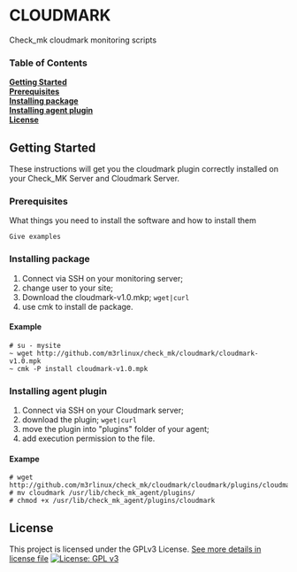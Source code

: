 # CLOUDMARK

Check_mk cloudmark monitoring scripts


### Table of Contents
**[Getting Started](#getting-started)**<br>
**[Prerequisites](#prerequisites)**<br>
**[Installing package](#installing-package)**<br>
**[Installing agent plugin](#installing-agent-plugin)**<br>
**[License](#license)**<br>


## Getting Started

These instructions will get you the cloudmark plugin correctly installed on your Check_MK Server and Cloudmark Server.

### Prerequisites

What things you need to install the software and how to install them

```
Give examples
```

### Installing package

1. Connect via SSH on your monitoring server;
1. change user to your site;
1. Download the cloudmark-v1.0.mkp; `wget|curl`
1. use cmk to install de package.


#### Example
```
# su - mysite
~ wget http://github.com/m3rlinux/check_mk/cloudmark/cloudmark-v1.0.mpk
~ cmk -P install cloudmark-v1.0.mpk
```


### Installing agent plugin

1. Connect via SSH on your Cloudmark server;
1. download the plugin; `wget|curl`
1. move the plugin into "plugins" folder of your agent;
1. add execution permission to the file.

#### Exampe

```
# wget http://github.com/m3rlinux/check_mk/cloudmark/cloudmark/plugins/cloudmark
# mv cloudmark /usr/lib/check_mk_agent/plugins/
# chmod +x /usr/lib/check_mk_agent/plugins/cloudmark
```

## License

This project is licensed under the GPLv3 License. [See more details in license file](../LICENSE)
[![License: GPL v3](https://img.shields.io/badge/License-GPLv3-blue.svg)](https://www.gnu.org/licenses/gpl-3.0)
